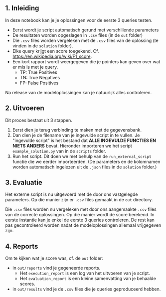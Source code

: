 ## 1. Inleiding

In deze notebook kan je je oplossingen voor de eerste 3 queries testen. 

- Eerst wordt je script automatisch gerund met verschillende parameters
- De resultaten worden opgeslagen in `.csv` files (in de `out` folder)
- Die `.csv` files worden vergeleken met de `.csv` files van de oplossing (te vinden in de `solution` folder).
- Elke query krijgt een score toegekend. Cf. https://en.wikipedia.org/wiki/F1_score.  
- Een kort rapport wordt weergegeven die je pointers kan geven over wat er mis is met je query. 
    - TP: True Positives
    - TN: True Negatives
    - FP: False Positives
    
Na release van de modeloplossingen kan je natuurlijk alles controleren.
    
## 2. Uitvoeren

Dit proces bestaat uit 3 stappen.

1. Eerst dien je terug verbinding te maken met de gegevensbank.
2. Dan dien je de filename van je ingevulde script in te vullen. Je "ingevulde script" is het bestand dat **ALLE INGEVULDE FUNCTIES EN NIETS ANDERS** bevat. Hieronder importeren we het script `example_solution.py` van in de `scripts` folder.
3. Run het script. Dit doen we met behulp van de `run_external_script` functie die we eerder importeerden. (De parameters en de kolomnamen worden automatisch ingelezen uit de `.json` files in de `solution` folder.)
    
    
## 3. Evaluatie

Het externe script is nu uitgevoerd met de door ons vastgelegde parameters. Op die manier zijn er `.csv` files gemaakt in de `out` directory.

Die `.csv` files worden nu vergeleken met door ons aangemaakte `.csv` files van de correcte oplossingen. Op die manier wordt de score berekend. In eerste instantie kan je enkel de eerste 3 queries controleren. De rest kan pas gecontroleerd worden nadat de modeloplossingen allemaal vrijgegeven zijn.

## 4. Reports

Om te kijken wat je score was, cf. de `out` folder:
   - in `out/reports` vind je gegeneerde reports. 
       - Het `execution_report` is een log van het uitvoeren van je script.
       - Het `evaluation_report` is een kleine samenvatting van je behaalde scores.
   - in `out/results` vind je de `.csv` files die je queries geproduceerd hebben.


        